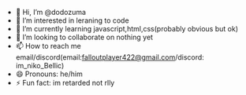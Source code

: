 - 👋 Hi, I’m @dodozuma
- 👀 I’m interested in leraning to code
- 🌱 I’m currently learning javascript,html,css(probably obvious but ok)
- 💞️ I’m looking to collaborate on nothing yet
- 📫 How to reach me email/discord(email:falloutplayer422@gmail.com/discord: im_niko_Bellic)
- 😄 Pronouns: he/him
- ⚡ Fun fact: im retarded not rlly
